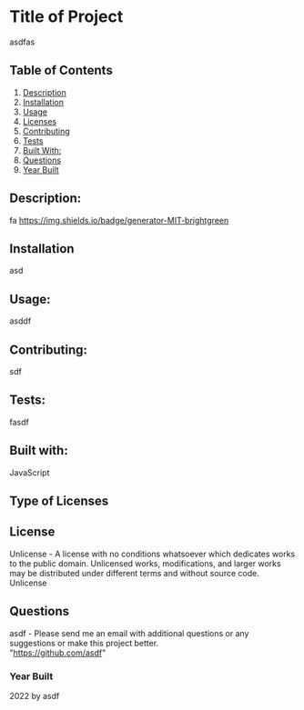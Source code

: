 
 # Title of Project
  asdfas    
 
        
            
## Table of Contents
1. [Description](#Description)
2. [Installation](#Installation)
3. [Usage](#Usage)
4. [Licenses](#Licenses)
5. [Contributing](#Contributing)
6. [Tests](#Tests)
7. [Built With:](#Built-with)
8. [Questions](#Questions)
9. [Year Built](#Year-built)

## Description: 
fa
https://img.shields.io/badge/generator-MIT-brightgreen

## Installation
asd
## Usage:
 asddf  
## Contributing: 
sdf   
## Tests:
fasdf
 
## Built with:
JavaScript

## Type of Licenses 
## License
Unlicense -  A license with no conditions whatsoever which dedicates works to the public domain. Unlicensed works, modifications, and larger works may be distributed under different terms and without source code.
Unlicense          



    
 ## Questions
  asdf - Please send me an email with additional questions or any suggestions or make this project better.
 <br>
  "https://github.com/asdf"

  
 

### Year Built
2022 by asdf  